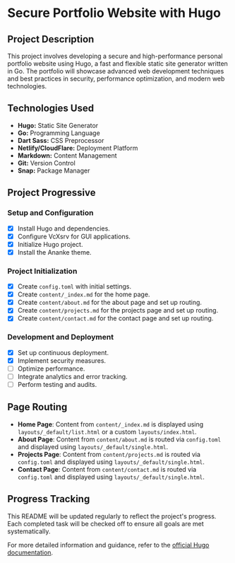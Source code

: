 # Secure Portfolio Website with Hugo

## Project Description
This project involves developing a secure and high-performance personal portfolio website using Hugo, a fast and flexible static site generator written in Go. The portfolio will showcase advanced web development techniques and best practices in security, performance optimization, and modern web technologies.

## Technologies Used
- **Hugo:** Static Site Generator
- **Go:** Programming Language
- **Dart Sass:** CSS Preprocessor
- **Netlify/CloudFlare:** Deployment Platform
- **Markdown:** Content Management
- **Git:** Version Control
- **Snap:** Package Manager

## Project Progressive

### Setup and Configuration
- [x] Install Hugo and dependencies.
- [x] Configure VcXsrv for GUI applications.
- [x] Initialize Hugo project.
- [x] Install the Ananke theme.

### Project Initialization
- [x] Create `config.toml` with initial settings.
- [x] Create `content/_index.md` for the home page.
- [x] Create `content/about.md` for the about page and set up routing.
- [x] Create `content/projects.md` for the projects page and set up routing.
- [x] Create `content/contact.md` for the contact page and set up routing.

### Development and Deployment
- [x] Set up continuous deployment.
- [x] Implement security measures.
- [ ] Optimize performance.
- [ ] Integrate analytics and error tracking.
- [ ] Perform testing and audits.

## Page Routing
- **Home Page**: Content from `content/_index.md` is displayed using `layouts/_default/list.html` or a custom `layouts/index.html`.
- **About Page**: Content from `content/about.md` is routed via `config.toml` and displayed using `layouts/_default/single.html`.
- **Projects Page**: Content from `content/projects.md` is routed via `config.toml` and displayed using `layouts/_default/single.html`.
- **Contact Page**: Content from `content/contact.md` is routed via `config.toml` and displayed using `layouts/_default/single.html`.

## Progress Tracking
This README will be updated regularly to reflect the project's progress. Each completed task will be checked off to ensure all goals are met systematically.

For more detailed information and guidance, refer to the [official Hugo documentation](https://gohugo.io/documentation/).
